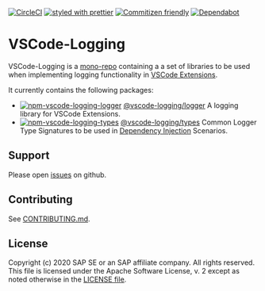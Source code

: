 [![CircleCI](https://circleci.com/gh/SAP/vscode-logging.svg?style=svg)](https://circleci.com/gh/SAP/vscode)
[![styled with prettier](https://img.shields.io/badge/styled_with-prettier-ff69b4.svg)](https://github.com/prettier/prettier)
[![Commitizen friendly](https://img.shields.io/badge/commitizen-friendly-brightgreen.svg)](http://commitizen.github.io/cz-cli/)
[![Dependabot](https://api.dependabot.com/badges/status?host=github&repo=SAP/vscode-loggging)](https://dependabot.com/)

# VSCode-Logging

VSCode-Logging is a [mono-repo][mono-repo] containing a a set of libraries to be used when implementing logging functionality
in [VSCode Extensions][vscode-ext].

It currently contains the following packages:

- [![npm-vscode-logging-logger][npm-vscode-logging-logger-image]][npm-vscode-logging-logger-url] [@vscode-logging/logger](./packages/logger) A logging library for VSCode Extensions.
- [![npm-vscode-logging-types][npm-vscode-logging-types-image]][npm-vscode-logging-types-url] [@vscode-logging/types](./packages/types) Common Logger Type Signatures to be used in [Dependency Injection][di] Scenarios.

[npm-vscode-logging-logger-image]: https://img.shields.io/npm/v/@vscode-logging/logger.svg
[npm-vscode-logging-logger-url]: https://www.npmjs.com/package/@vscode-logging/logger
[npm-vscode-logging-types-image]: https://img.shields.io/npm/v/@vscode-logging/types.svg
[npm-vscode-logging-types-url]: https://www.npmjs.com/package/@vscode-logging/types
[mono-repo]: https://github.com/babel/babel/blob/master/doc/design/monorepo.md
[vscode-ext]: https://code.visualstudio.com/api/get-started/your-first-extension
[di]: https://en.wikipedia.org/wiki/Dependency_injection

## Support

Please open [issues](https://github.com/SAP/vscode-logging/issues) on github.

## Contributing

See [CONTRIBUTING.md](./CONTRIBUTING.md).

## License

Copyright (c) 2020 SAP SE or an SAP affiliate company. All rights reserved.
This file is licensed under the Apache Software License, v. 2 except as noted otherwise in the [LICENSE file](./LICENSE).
